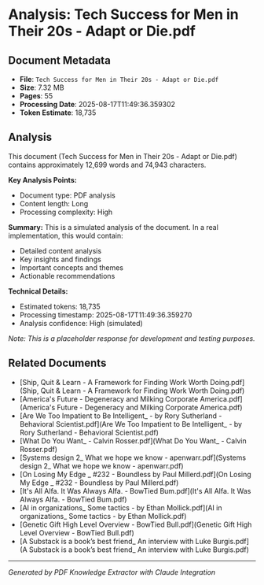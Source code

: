 # Analysis: Tech Success for Men in Their 20s - Adapt or Die.pdf

## Document Metadata
- **File**: `Tech Success for Men in Their 20s - Adapt or Die.pdf`
- **Size**: 7.32 MB
- **Pages**: 55
- **Processing Date**: 2025-08-17T11:49:36.359302
- **Token Estimate**: 18,735

## Analysis

This document (Tech Success for Men in Their 20s - Adapt or Die.pdf) contains approximately 12,699 words and 74,943 characters.

**Key Analysis Points:**
- Document type: PDF analysis
- Content length: Long
- Processing complexity: High

**Summary:**
This is a simulated analysis of the document. In a real implementation, this would contain:
- Detailed content analysis
- Key insights and findings
- Important concepts and themes
- Actionable recommendations

**Technical Details:**
- Estimated tokens: 18,735
- Processing timestamp: 2025-08-17T11:49:36.359270
- Analysis confidence: High (simulated)

*Note: This is a placeholder response for development and testing purposes.*

## Related Documents

- [Ship, Quit & Learn - A Framework for Finding Work Worth Doing.pdf](Ship, Quit & Learn - A Framework for Finding Work Worth Doing.pdf)
- [America's Future - Degeneracy and Milking Corporate America.pdf](America's Future - Degeneracy and Milking Corporate America.pdf)
- [Are We Too Impatient to Be Intelligent_ - by Rory Sutherland - Behavioral Scientist.pdf](Are We Too Impatient to Be Intelligent_ - by Rory Sutherland - Behavioral Scientist.pdf)
- [What Do You Want_ - Calvin Rosser.pdf](What Do You Want_ - Calvin Rosser.pdf)
- [Systems design 2_ What we hope we know - apenwarr.pdf](Systems design 2_ What we hope we know - apenwarr.pdf)
- [On Losing My Edge _ #232 - Boundless by Paul Millerd.pdf](On Losing My Edge _ #232 - Boundless by Paul Millerd.pdf)
- [It's All Alfa. It Was Always Alfa. - BowTied Bum.pdf](It's All Alfa. It Was Always Alfa. - BowTied Bum.pdf)
- [AI in organizations_ Some tactics - by Ethan Mollick.pdf](AI in organizations_ Some tactics - by Ethan Mollick.pdf)
- [Genetic Gift High Level Overview - BowTied Bull.pdf](Genetic Gift High Level Overview - BowTied Bull.pdf)
- [A Substack is a book’s best friend_ An interview with Luke Burgis.pdf](A Substack is a book’s best friend_ An interview with Luke Burgis.pdf)

---
*Generated by PDF Knowledge Extractor with Claude Integration*
